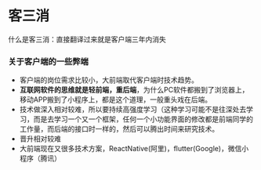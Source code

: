 # 客三消

什么是客三消：直接翻译过来就是客户端三年内消失

### 关于客户端的一些弊端

- 客户端的岗位需求比较小，大前端取代客户端时技术趋势。
- **互联网软件的思维就是轻前端，重后端**，为什么PC软件都搬到了浏览器上，移动APP搬到了小程序上，都是这个道理，一般重头戏在后端。
- 技术做深入相对较难，所以要持续高强度学习（这种学习可能不是往深处去学习，而是去学习一个又一个框架，任何一个小功能界面的修改都是前端同学的工作量，而后端的接口时一样的，然后可以腾出时间来研究技术。
- 晋升相对较难
- 大前端现在又很多技术方案，ReactNative(阿里)，flutter(Google)，微信小程序（腾讯）